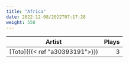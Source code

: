 ```yaml
---
title: "Africa"
date: 2022-12-08/2022T07:17:28
weight: 558
---
```




 Artist | Plays 
----- | -----:
[Toto]({{< ref "a30393191">}}) | 3
